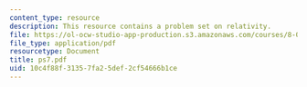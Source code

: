 ```yaml
---
content_type: resource
description: This resource contains a problem set on relativity.
file: https://ol-ocw-studio-app-production.s3.amazonaws.com/courses/8-033-relativity-fall-2006/10c4f88f31357fa25def2cf54666b1ce_ps7.pdf
file_type: application/pdf
resourcetype: Document
title: ps7.pdf
uid: 10c4f88f-3135-7fa2-5def-2cf54666b1ce
---
```

